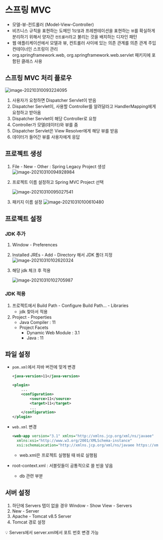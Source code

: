 # 스프링 MVC

- 모델-뷰-컨트롤러 (Model-View-Controller)
- 비즈니스 규칙을 표현하는 도메인 1`모델`과 프레젠테이션을 표현하는 `뷰`를 확실하게 분리하기 위해서 양자간 `컨트롤러`라고 불리는 것을 배치하는 디자인 패턴
- 웹 애플리케이션에서 모델과 뷰, 컨트롤러 사이에 있는 의존 관계를 의존 관계 주입 컨테이너인 스프링이 관리
- org.springframework.web, org.springframework.web.servlet 패키지에 포함된 클래스 사용



## 스프링 MVC 처리 플로우

![image-20210310093224095](../img/image-20210310093224095.png)

1. 사용자가 요청하면 Dispatcher Servlet이 받음
2. Dispatcher Servlet이, 사용할 Controller를 알려달라고 HandlerMapping에게 요청하고 받아옴
3. Dispatcher Servlet이 해당 Controller로 요청
4. Controller가 모델(데이터)와 뷰를 줌
5. Dispatcher Servlet은 View Resolver에게 해당 뷰를 받음
6. 데이터가 들어간 뷰를 사용자에게 응답



## 프로젝트 생성

1. File - New - Other : Spring Legacy Project 생성
   ![image-20210310094928984](../img/image-20210310094928984.png)

2. 프로젝트 이름 설정하고 Spring MVC Project 선택

   ![image-20210310095027541](../img/image-20210310095027541.png)

3. 패키지 이름 설정
   ![image-20210310100610480](../img/image-20210310100610480.png)



## 프로젝트 설정

### JDK 추가

1. Window - Preferences

2. Installed JREs - Add - Directory 해서 JDK 폴더 지정
   ![image-20210310102620324](../img/image-20210310102620324.png)

3. 해당 jdk 체크 후 적용

   ![image-20210310102705987](../img/image-20210310102705987.png)



### JDK 적용

1. 프로젝트에서 Build Path - Configure Build Path... - Libraries
   - jdk 찾아서 적용
2. Project - Properties
   - Java Compiler : 11
   - Project Facets
     - Dynamic Web Module : 3.1
     - Java : 11



## 파일 설정

- `pom.xml`에서 자바 버전에 맞게 변경

  ```xml
  <java-version>11</java-version>
  ```

  ```xml
  <plugin>
      ...
      <configuration>
          <source>11</source>
          <target>11</target>
          ...
      </configuration>
  </plugin>
  ```

- `web.xml` 변경

  ```xml
  <web-app version="3.1" xmlns="http://xmlns.jcp.org/xml/ns/javaee"
  	xmlns:xsi="http://www.w3.org/2001/XMLSchema-instance"
  	xsi:schemaLocation="http://xmlns.jcp.org/xml/ns/javaee https://xmlns.jcp.org/xml/ns/javaee/web-app_3_1.xsd">
  ```

  - web.xml은 프로젝트 실행될 때 바로 실행됨

- root-context.xml : 서블릿들이 공통적으로 쓸 빈을 넣음

  - db 관련 부분



## 서버 설정

1. 하단에 Servers 탭이 없을 경우 Window - Show View - Servers
2. New - Server
3. Apache - Tomcat v8.5 Server
4. Tomcat 경로 설정

:bulb: Servers에서 server.xml에서 포트 번호 변경 가능

